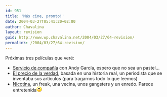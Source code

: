 ```yaml
---
id: 951
title: 'Más cine, pronto!'
date: 2004-03-27T05:41:20+02:00
author: Chavalina
layout: revision
guid: http://www.wp.chavalina.net/2004/03/27/64-revision/
permalink: /2004/03/27/64-revision/
---
```

Próximas tres películas que veré:

  * <a href="http://www.mangafilms.es/serviciodecompania/sinopsis.htm" target="_blank">Servicio de compañía</a> con Andy García, espero que no sea un pastel… 
  * <a href="http://www.cinenganos.com/peliculas_ShatteredGlass.html" target="_blank">El precio de la verdad</a>, basada en una historia real, un periodista que se inventaba sus artículos (para tragarnos todo lo que leemos)
  * <a href="http://www.mangafilms.es/nicotina/" target="_blank">Nicotina</a>, un freak, una vecina, unos gangsters y un enredo. Parece entretenida![emo](/imagenes/emoticonos/sonrisa.gif)